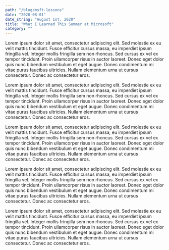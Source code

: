```yaml
---
path: "/blog/msft-lessons"
date: "2020-08-01"
date_string: "August 1st, 2020"
title: "What I Learned This Summer at Microsoft"
category: ""
--- 
```

Lorem ipsum dolor sit amet, consectetur adipiscing elit. Sed molestie ex eu velit mattis tincidunt. 
Fusce efficitur cursus massa, eu imperdiet ipsum fringilla vel. Integer mollis fringilla sem non rhoncus. 
Sed cursus ex vel ex tempor tincidunt. Proin ullamcorper risus in auctor laoreet. 
Donec eget dolor quis nunc bibendum vestibulum et eget augue. Donec condimentum mi vitae purus faucibus ultricies. 
Nullam elementum urna ut cursus consectetur. Donec ac consectetur eros.

Lorem ipsum dolor sit amet, consectetur adipiscing elit. Sed molestie ex eu velit mattis tincidunt. 
Fusce efficitur cursus massa, eu imperdiet ipsum fringilla vel. Integer mollis fringilla sem non rhoncus. 
Sed cursus ex vel ex tempor tincidunt. Proin ullamcorper risus in auctor laoreet. 
Donec eget dolor quis nunc bibendum vestibulum et eget augue. Donec condimentum mi vitae purus faucibus ultricies. 
Nullam elementum urna ut cursus consectetur. Donec ac consectetur eros.
        
Lorem ipsum dolor sit amet, consectetur adipiscing elit. Sed molestie ex eu velit mattis tincidunt. 
Fusce efficitur cursus massa, eu imperdiet ipsum fringilla vel. Integer mollis fringilla sem non rhoncus. 
Sed cursus ex vel ex tempor tincidunt. Proin ullamcorper risus in auctor laoreet. 
Donec eget dolor quis nunc bibendum vestibulum et eget augue. Donec condimentum mi vitae purus faucibus ultricies. 
Nullam elementum urna ut cursus consectetur. Donec ac consectetur eros.

Lorem ipsum dolor sit amet, consectetur adipiscing elit. Sed molestie ex eu velit mattis tincidunt. 
Fusce efficitur cursus massa, eu imperdiet ipsum fringilla vel. Integer mollis fringilla sem non rhoncus. 
Sed cursus ex vel ex tempor tincidunt. Proin ullamcorper risus in auctor laoreet. 
Donec eget dolor quis nunc bibendum vestibulum et eget augue. Donec condimentum mi vitae purus faucibus ultricies. 
Nullam elementum urna ut cursus consectetur. Donec ac consectetur eros.

Lorem ipsum dolor sit amet, consectetur adipiscing elit. Sed molestie ex eu velit mattis tincidunt. 
Fusce efficitur cursus massa, eu imperdiet ipsum fringilla vel. Integer mollis fringilla sem non rhoncus. 
Sed cursus ex vel ex tempor tincidunt. Proin ullamcorper risus in auctor laoreet. 
Donec eget dolor quis nunc bibendum vestibulum et eget augue. Donec condimentum mi vitae purus faucibus ultricies. 
Nullam elementum urna ut cursus consectetur. Donec ac consectetur eros.